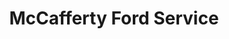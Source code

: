 ---
title: "McCafferty Ford Service"
url: /langhorne/mccafferty-ford-service/
shop: Autowerkstatt
---